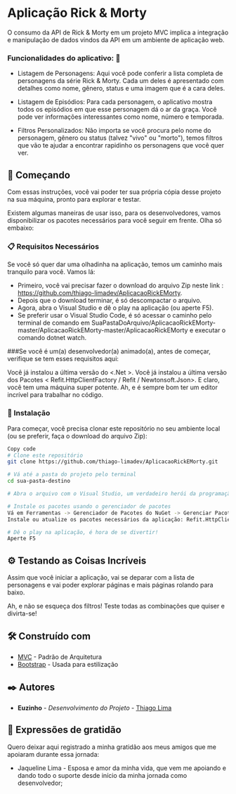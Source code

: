 # Aplicação Rick & Morty

O consumo da API de Rick & Morty em um projeto MVC implica a integração e manipulação de dados vindos da API em um ambiente de aplicação web.

### Funcionalidades do aplicativo: 📌

- Listagem de Personagens: Aqui você pode conferir a lista completa de personagens da série Rick & Morty. Cada um deles é apresentado com detalhes como nome, gênero, status e uma imagem que é a cara deles.

- Listagem de Episódios: Para cada personagem, o aplicativo mostra todos os episódios em que esse personagem dá o ar da graça. Você pode ver informações interessantes como nome, número e temporada.

- Filtros Personalizados: Não importa se você procura pelo nome do personagem, gênero ou status (talvez "vivo" ou "morto"), temos filtros que vão te ajudar a encontrar rapidinho os personagens que você quer ver.

## 🚀 Começando
Com essas instruções, você vai poder ter sua própria cópia desse projeto na sua máquina, pronto para explorar e testar.

Existem algumas maneiras de usar isso, para os desenvolvedores, vamos disponibilizar os pacotes necessários para você seguir em frente. Olha só embaixo:

### 📋 Requisitos Necessários
Se você só quer dar uma olhadinha na aplicação, temos um caminho mais tranquilo para você. Vamos lá:

- Primeiro, você vai precisar fazer o download do arquivo Zip neste link : https://github.com/thiago-limadev/AplicacaoRickEMorty.
- Depois que o download terminar, é só descompactar o arquivo.
- Agora, abra o Visual Studio e dê o play na aplicação (ou aperte F5).
- Se preferir usar o Visual Studio Code, é só acessar o caminho pelo terminal de comando em SuaPastaDoArquivo/AplicacaoRickEMorty-master/AplicacaoRickEMorty-master/AplicacaoRickEMorty e executar o comando dotnet watch.

###Se você é um(a) desenvolvedor(a) animado(a), antes de começar, verifique se tem esses requisitos aqui:

Você já instalou a última versão do <.Net >.
Você já instalou a última versão dos Pacotes < Refit.HttpClientFactory / Refit / Newtonsoft.Json>.
E claro, você tem uma máquina <Windows> super potente.
Ah, e é sempre bom ter um editor incrível para trabalhar no código.

### 🔧 Instalação
Para começar, você precisa clonar este repositório no seu ambiente local (ou se preferir, faça o download do arquivo Zip):

```bash
Copy code
# Clone este repositório 
git clone https://github.com/thiago-limadev/AplicacaoRickEMorty.git

# Vá até a pasta do projeto pelo terminal
cd sua-pasta-destino

# Abra o arquivo com o Visual Studio, um verdadeiro herói da programação!

# Instale os pacotes usando o gerenciador de pacotes
Vá em Ferramentas -> Gerenciador de Pacotes do NuGet -> Gerenciar Pacotes do NuGet para Solução...
Instale ou atualize os pacotes necessários da aplicação: Refit.HttpClientFactory / Refit / Newtonsoft.Json

# Dê o play na aplicação, é hora de se divertir!
Aperte F5
 ````

## ⚙️ Testando as Coisas Incríveis
Assim que você iniciar a aplicação, vai se deparar com a lista de personagens e vai poder explorar páginas e mais páginas rolando para baixo.

Ah, e não se esqueça dos filtros! Teste todas as combinações que quiser e divirta-se!

 
## 🛠️ Construído com

* [MVC](https://learn.microsoft.com/pt-br/aspnet/core/mvc/overview?view=aspnetcore-7.0) - Padrão de Arquitetura
* [Bootstrap](https://getbootstrap.com.br/docs/4.1/getting-started/introduction/) - Usada para estilização

## ✒️ Autores

* **Euzinho** - *Desenvolvimento do Projeto* - [Thiago Lima](https://github.com/thiago-limadev/)

## 🎁 Expressões de gratidão

Quero deixar aqui registrado a minha gratidão aos meus amigos que me apoiaram durante essa jornada:
   - Jaqueline Lima - Esposa e amor da minha vida, que vem me apoiando e dando todo o suporte desde início da minha jornada como desenvolvedor;
        
